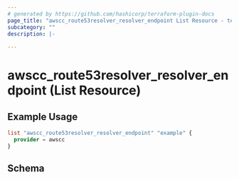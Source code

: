 ```yaml
---
# generated by https://github.com/hashicorp/terraform-plugin-docs
page_title: "awscc_route53resolver_resolver_endpoint List Resource - terraform-provider-awscc"
subcategory: ""
description: |-
  
---
```


# awscc_route53resolver_resolver_endpoint (List Resource)



## Example Usage

```terraform
list "awscc_route53resolver_resolver_endpoint" "example" {
  provider = awscc
}
```

<!-- schema generated by tfplugindocs -->
## Schema
